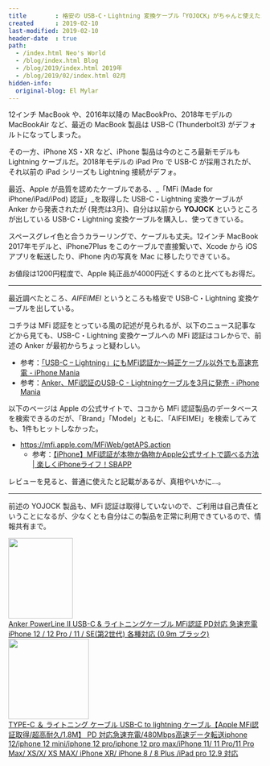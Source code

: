 ```yaml
---
title        : 格安の USB-C・Lightning 変換ケーブル「YOJOCK」がちゃんと使えたヨ報告
created      : 2019-02-10
last-modified: 2019-02-10
header-date  : true
path:
  - /index.html Neo's World
  - /blog/index.html Blog
  - /blog/2019/index.html 2019年
  - /blog/2019/02/index.html 02月
hidden-info:
  original-blog: El Mylar
---
```


12インチ MacBook や、2016年以降の MacBookPro、2018年モデルの MacBookAir など、最近の MacBook 製品は USB-C (Thunderbolt3) がデフォルトになってしまった。

その一方、iPhone XS・XR など、iPhone 製品は今のところ最新モデルも Lightning ケーブルだ。2018年モデルの iPad Pro で USB-C が採用されたが、それ以前の iPad シリーズも Lightning 接続がデフォ。

最近、Apple が品質を認めたケーブルである、_「MFi (Made for iPhone/iPad/iPod) 認証」_を取得した USB-C・Lightning 変換ケーブルが Anker から発表されたが (発売は3月)、自分は以前から __YOJOCK__ というところが出している USB-C・Lightning 変換ケーブルを購入し、使ってきている。

スペースグレイ色と合うカラーリングで、ケーブルも丈夫。12インチ MacBook 2017年モデルと、iPhone7Plus をこのケーブルで直接繋いで、Xcode から iOS アプリを転送したり、iPhone 内の写真を Mac に移したりできている。

お値段は1200円程度で、Apple 純正品が4000円近くするのと比べてもお得だ。

---

最近調べたところ、_AIFEIMEI_ というところも格安で USB-C・Lightning 変換ケーブルを出している。

コチラは MFi 認証をとっている風の記述が見られるが、以下のニュース記事などから見ても、USB-C・Lightning 変換ケーブルへの MFi 認証はコレからで、前述の Anker が最初からちょっと疑わしい。

- 参考：[「USB-C – Lightning」にもMFi認証か〜純正ケーブル以外でも高速充電 - iPhone Mania](https://iphone-mania.jp/news-225005/)
- 参考：[Anker、MFi認証のUSB-C - Lightningケーブルを3月に発売 - iPhone Mania](https://iphone-mania.jp/news-237408/)

以下のページは Apple の公式サイトで、ココから MFi 認証製品のデータベースを検索できるのだが、「Brand」「Model」ともに、「AIFEIMEI」を検索してみても、1件もヒットしなかった。

- <https://mfi.apple.com/MFiWeb/getAPS.action>
  - 参考：[【iPhone】MFi認証が本物か偽物かApple公式サイトで調べる方法 | 楽しくiPhoneライフ！SBAPP](https://sbapp.net/appnews/other/mfi-search-83744)

レビューを見ると、普通に使えたと記載があるが、真相やいかに…。

---

前述の YOJOCK 製品も、MFi 認証は取得していないので、ご利用は自己責任ということになるが、少なくとも自分はこの製品を正常に利用できているので、情報共有まで。

<div class="ad-amazon">
  <div class="ad-amazon-image">
    <a href="https://www.amazon.co.jp/dp/B07H24PJGP?tag=neos21-22&amp;linkCode=osi&amp;th=1&amp;psc=1">
      <img src="https://m.media-amazon.com/images/I/31L144inTcL._SL160_.jpg" width="128" height="160">
    </a>
  </div>
  <div class="ad-amazon-info">
    <div class="ad-amazon-title">
      <a href="https://www.amazon.co.jp/dp/B07H24PJGP?tag=neos21-22&amp;linkCode=osi&amp;th=1&amp;psc=1">Anker PowerLine II USB-C &amp; ライトニングケーブル MFi認証 PD対応 急速充電 iPhone 12 / 12 Pro / 11 / SE(第2世代) 各種対応 (0.9m ブラック)</a>
    </div>
  </div>
</div>

<div class="ad-amazon">
  <div class="ad-amazon-image">
    <a href="https://www.amazon.co.jp/dp/B07WCT6SCN?tag=neos21-22&amp;linkCode=osi&amp;th=1&amp;psc=1">
      <img src="https://m.media-amazon.com/images/I/31csPNiA4pL._SL160_.jpg" width="160" height="160">
    </a>
  </div>
  <div class="ad-amazon-info">
    <div class="ad-amazon-title">
      <a href="https://www.amazon.co.jp/dp/B07WCT6SCN?tag=neos21-22&amp;linkCode=osi&amp;th=1&amp;psc=1">TYPE-C ＆ ライトニング ケーブル USB-C to lightning ケーブル【Apple MFi認証取得/超高耐久/1.8M】 PD 対応急速充電/480Mbps高速データ転送iphone 12/iphone 12 mini/iphone 12 pro/iphone 12 pro max/iPhone 11/ 11 Pro/11 Pro Max/ XS/X/ XS MAX/ iPhone XR/ iPhone 8 / 8 Plus /iPad pro 12.9 対応</a>
    </div>
  </div>
</div>
